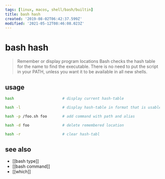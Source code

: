 ```yaml
---
tags: [linux, macos, shell/bash/builtin]
title: bash hash
created: '2019-08-02T06:42:37.599Z'
modified: '2021-05-12T08:46:08.023Z'
---
```


# bash hash

> Remember or display program locations
> Bash checks the hash table for the name to find the executable. There is no need to put the script in your PATH, unless you want it to be available in all new shells.


## usage
```sh
hash                      # display current hash-table

hash -l                   # display hash-table in format that is usable as input

hash -p /foo.sh foo       # add command with path and alias

hash -d foo               # delete remembered location

hash -r                   # clear hash-tabl
```
## see also
- [[bash type]]
- [[bash command]]
- [[which]]
